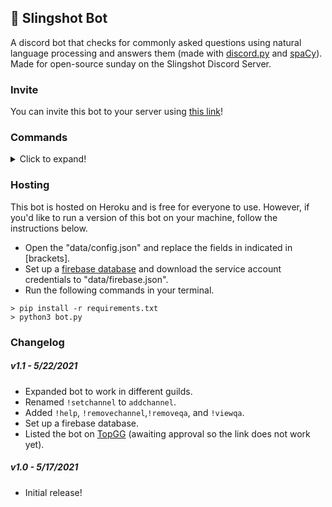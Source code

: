 ## 🚀 Slingshot Bot
A discord bot that checks for commonly asked questions using natural language processing and answers them (made with [discord.py](https://discordpy.readthedocs.io/en/stable/api.html#) and [spaCy](https://spacy.io/)). Made for open-source sunday on the Slingshot Discord Server. 

### Invite
You can invite this bot to your server using [this link](https://discord.com/oauth2/authorize?client_id=843968680680488980&scope=bot&permissions=85056)!

### Commands
<details>
<summary>Click to expand!</summary>

Use `!help` for access the commands list.
<br>
<img src="https://i.imgur.com/qtncWzg.png" width=600><br>
<br>

Use `!addchannel` to select a channel for the bot to watch.
<br>
<img src="https://i.imgur.com/7auP0Ef.png" width=600><br>
<br>

Use `!removechannel` to select a channel for the bot to watch.
<br>
<img src="https://i.imgur.com/EOIzc6v.png" width=600><br>
<br>

Use `!addqa` to add questions and answers.
<br>
<img src="https://i.imgur.com/PgOFOoQ.png" width=600><br>
<br>

Use `!removeqa` to remove questions and answers.
<br>
<img src="https://i.imgur.com/PgOFOoQ.png" width=600><br>
<br>

Use `!viewqa` to get a link to the questions/answers in the database.
<br>
<img src="https://i.imgur.com/PgOFOoQ.png" width=600><br>
<br>

Once you've added a channel and some questions, the bot will answer questions in that channel!
<br>
<img src="https://i.imgur.com/oIzKwyj.png" width=600><br>
</details>

### Hosting
This bot is hosted on Heroku and is free for everyone to use. However, if you'd like to run a version of this bot on your machine, follow the instructions below.
<br>
- Open the "data/config.json" and replace the fields in indicated in [brackets].
- Set up a [firebase database](https://console.firebase.google.com/) and download the service account credentials to "data/firebase.json".
- Run the following commands in your terminal.
```
> pip install -r requirements.txt 
> python3 bot.py
```

### Changelog
##### v1.1 - 5/22/2021
- Expanded bot to work in different guilds.
- Renamed `!setchannel` to `addchannel`.
- Added `!help`, `!removechannel`,`!removeqa`, and `!viewqa`.
- Set up a firebase database.
- Listed the bot on [TopGG](https://top.gg/bot/843968680680488980) (awaiting approval so the link does not work yet).

##### v1.0 - 5/17/2021
- Initial release!
